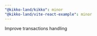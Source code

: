 ```yaml
---
"@kikko-land/kikko": minor
"@kikko-land/vite-react-example": minor
---
```


Improve transactions handling
